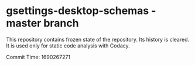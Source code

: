 # gsettings-desktop-schemas - master branch

This repository contains frozen state of the repository.
Its history is cleared. It is used only for static code
analysis with Codacy.

Commit Time: 1690267271